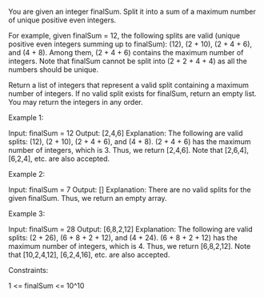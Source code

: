You are given an integer finalSum. Split it into a sum of a maximum number of
unique positive even integers.


For example, given finalSum = 12, the following splits are valid (unique
positive even integers summing up to finalSum): (12), (2 + 10), (2 + 4 + 6),
and (4 + 8). Among them, (2 + 4 + 6) contains the maximum number of integers.
Note that finalSum cannot be split into (2 + 2 + 4 + 4) as all the numbers
should be unique.


Return a list of integers that represent a valid split containing a maximum
number of integers. If no valid split exists for finalSum, return an empty
list. You may return the integers in any order.


Example 1:


Input: finalSum = 12
Output: [2,4,6]
Explanation: The following are valid splits: (12), (2 + 10), (2 + 4 + 6), and
(4 + 8).
(2 + 4 + 6) has the maximum number of integers, which is 3. Thus, we return
[2,4,6].
Note that [2,6,4], [6,2,4], etc. are also accepted.


Example 2:


Input: finalSum = 7
Output: []
Explanation: There are no valid splits for the given finalSum.
Thus, we return an empty array.


Example 3:


Input: finalSum = 28
Output: [6,8,2,12]
Explanation: The following are valid splits: (2 + 26), (6 + 8 + 2 + 12), and
(4 + 24). 
(6 + 8 + 2 + 12) has the maximum number of integers, which is 4. Thus, we
return [6,8,2,12].
Note that [10,2,4,12], [6,2,4,16], etc. are also accepted.



Constraints:


1 <= finalSum <= 10^10




